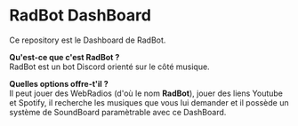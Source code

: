# RadBot DashBoard
Ce repository est le Dashboard de RadBot.

**Qu'est-ce que c'est RadBot ?**  
RadBot est un bot Discord orienté sur le côté musique.

**Quelles options offre-t'il ?**  
Il peut jouer des WebRadios (d'où le nom **RadBot**), jouer des liens Youtube et Spotify, il recherche les musiques que vous lui demander et il possède un système de SoundBoard paramètrable avec ce DashBoard.

